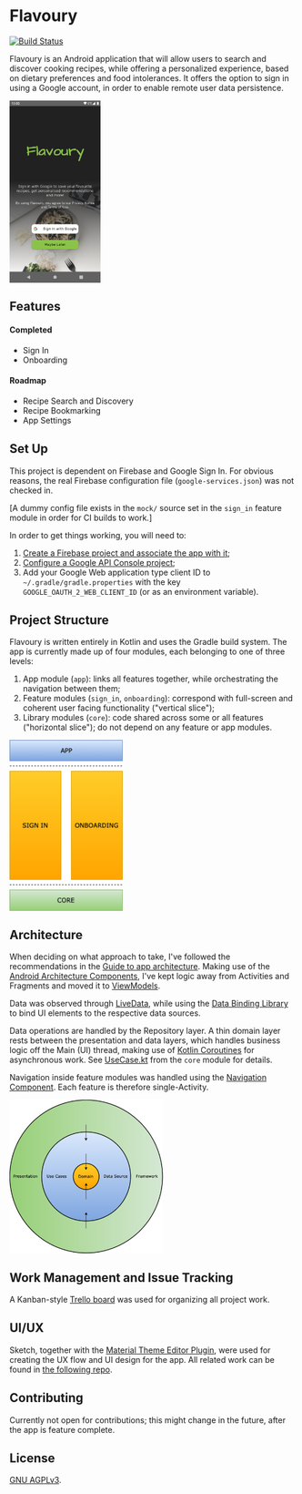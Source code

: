 # Flavoury
[![Build Status](https://travis-ci.com/mirceabucerzan/flavoury-android.svg?branch=master)](https://travis-ci.com/mirceabucerzan/flavoury-android)

Flavoury is an Android application that will allow users to search and discover cooking recipes, while offering a personalized experience, based on dietary preferences and food intolerances. It offers the option to sign in using a Google account, in order to enable remote user data persistence.

<div>
  <img align="center" src="sign_in.png" alt="Sign In screenshot" height="320" width="160">
</div>

## Features
#### Completed
* Sign In
* Onboarding

#### Roadmap
* Recipe Search and Discovery
* Recipe Bookmarking
* App Settings

## Set Up
This project is dependent on Firebase and Google Sign In. For obvious reasons, the real Firebase configuration file (`google-services.json`) was not checked in.

[A dummy config file exists in the `mock/` source set in the `sign_in` feature module in order for CI builds to work.]

In order to get things working, you will need to:
1. [Create a Firebase project and associate the app with it](https://firebase.google.com/docs/android/setup);
2. [Configure a Google API Console project](https://developers.google.com/identity/sign-in/android/start-integrating#configure_a_project);
3. Add your Google Web application type client ID to `~/.gradle/gradle.properties` with the key `GOOGLE_OAUTH_2_WEB_CLIENT_ID` (or as an environment variable).

## Project Structure
Flavoury is written entirely in Kotlin and uses the Gradle build system. The app is currently made up of four modules, each belonging to one of three levels:
1. App module (`app`): links all features together, while orchestrating the navigation between them;
2. Feature modules (`sign_in`, `onboarding`): correspond with full-screen and coherent user facing functionality ("vertical slice");
3. Library modules (`core`): code shared across some or all features ("horizontal slice"); do not depend on any feature or app modules.

<div>
  <img align="center" src="project_structure.png" alt="Project structure image" height="300" width="200">
</div>

## Architecture
When deciding on what approach to take, I've followed the recommendations in the [Guide to app architecture](https://developer.android.com/jetpack/docs/guide). Making use of the [Android Architecture Components](https://developer.android.com/topic/libraries/architecture), I've kept logic away from Activities and Fragments and moved it to [ViewModels](https://developer.android.com/topic/libraries/architecture/viewmodel).

Data was observed through [LiveData](https://developer.android.com/topic/libraries/architecture/livedata), while using the [Data Binding Library](https://developer.android.com/topic/libraries/data-binding) to bind UI elements to the respective data sources.

Data operations are handled by the Repository layer. A thin domain layer rests between the presentation and data layers, which handles business logic off the Main (UI) thread, making use of [Kotlin Coroutines](https://kotlinlang.org/docs/reference/coroutines-overview.html) for asynchronous work. See [UseCase.kt](/libraries/core/src/main/java/flavoury/libraries/core/UseCase.kt) from the `core` module for details.

Navigation inside feature modules was handled using the [Navigation Component](https://developer.android.com/guide/navigation). Each feature is therefore single-Activity.

<div>
  <img align="center" src="clean_architecture.png" alt="Clean Architecture image" height="270" width="270">
</div>

## Work Management and Issue Tracking
A Kanban-style [Trello board](https://trello.com/b/PTm6Xphe/flavoury-app) was used for organizing all project work.

## UI/UX
Sketch, together with the [Material Theme Editor Plugin](https://material.io/resources/theme-editor/), were used for creating the UX flow and UI design for the app. All related work can be found in [the following repo](https://github.com/mirceabucerzan/flavoury-design).

## Contributing
Currently not open for contributions; this might change in the future, after the app is feature complete.

## License
[GNU AGPLv3](LICENSE.txt).
